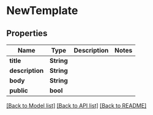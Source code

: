 # NewTemplate

## Properties

Name | Type | Description | Notes
------------ | ------------- | ------------- | -------------
**title** | **String** |  | 
**description** | **String** |  | 
**body** | **String** |  | 
**public** | **bool** |  | 

[[Back to Model list]](../README.md#documentation-for-models) [[Back to API list]](../README.md#documentation-for-api-endpoints) [[Back to README]](../README.md)


